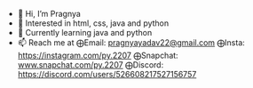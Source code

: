 - 👋 Hi, I’m Pragnya
- 👀 Interested in html, css, java and python
- 🌱 Currently learning java and python
- 📫 Reach me at 
      ⨁Email: pragnyayadav22@gmail.com
      ⨁Insta: https://instagram.com/py.2207
      ⨁Snapchat: www.snapchat.com/py.2207
      ⨁Discord: https://discord.com/users/526608217527156757
<!---
Pragnyayadav/Pragnyayadav is a ✨ special ✨ repository because its `README.md` (this file) appears on your GitHub profile.
You can click the Preview link to take a look at your changes.
--->
